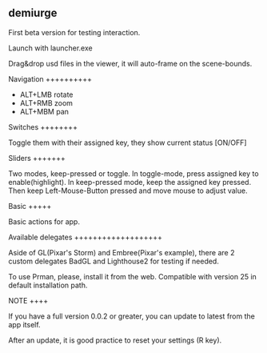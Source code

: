 demiurge
--------

First beta version for testing interaction.

Launch with launcher.exe

Drag&drop usd files in the viewer, it will auto-frame on the scene-bounds.

Navigation
++++++++++

- ALT+LMB rotate
- ALT+RMB zoom
- ALT+MBM pan

Switches
++++++++

Toggle them with their assigned key, they show current status [ON/OFF]

Sliders
+++++++

Two modes, keep-pressed or toggle.
In toggle-mode, press assigned key to enable(highlight).
In keep-pressed mode, keep the assigned key pressed.
Then keep Left-Mouse-Button pressed and move mouse to adjust value.

Basic
+++++

Basic actions for app.

Available delegates
+++++++++++++++++++

Aside of GL(Pixar's Storm) and Embree(Pixar's example), there are 2 custom delegates BadGL and Lighthouse2 for testing if needed.

To use Prman, please, install it from the web. Compatible with version 25 in default installation path.

NOTE
++++

If you have a full version 0.0.2 or greater, you can update to latest from the app itself.

After an update, it is good practice to reset your settings (R key).